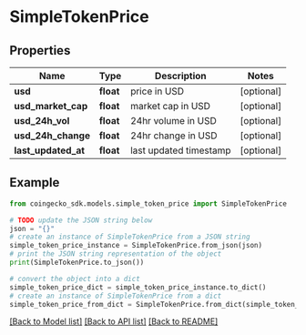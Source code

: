 # SimpleTokenPrice


## Properties

Name | Type | Description | Notes
------------ | ------------- | ------------- | -------------
**usd** | **float** | price in USD | [optional] 
**usd_market_cap** | **float** | market cap in USD | [optional] 
**usd_24h_vol** | **float** | 24hr volume in USD | [optional] 
**usd_24h_change** | **float** | 24hr change in USD | [optional] 
**last_updated_at** | **float** | last updated timestamp | [optional] 

## Example

```python
from coingecko_sdk.models.simple_token_price import SimpleTokenPrice

# TODO update the JSON string below
json = "{}"
# create an instance of SimpleTokenPrice from a JSON string
simple_token_price_instance = SimpleTokenPrice.from_json(json)
# print the JSON string representation of the object
print(SimpleTokenPrice.to_json())

# convert the object into a dict
simple_token_price_dict = simple_token_price_instance.to_dict()
# create an instance of SimpleTokenPrice from a dict
simple_token_price_from_dict = SimpleTokenPrice.from_dict(simple_token_price_dict)
```
[[Back to Model list]](../README.md#documentation-for-models) [[Back to API list]](../README.md#documentation-for-api-endpoints) [[Back to README]](../README.md)


